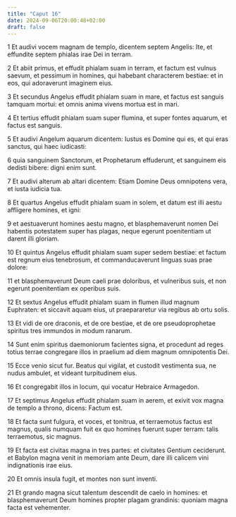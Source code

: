 ```yaml
---
title: "Caput 16"
date: 2024-09-06T20:00:48+02:00
draft: false
---
```



1 Et audivi vocem magnam de templo, dicentem septem Angelis: Ite, et effundite septem phialas irae Dei in terram.

2 Et abiit primus, et effudit phialam suam in terram, et factum est vulnus saevum, et pessimum in homines, qui habebant characterem bestiae: et in eos, qui adoraverunt imaginem eius.

3 Et secundus Angelus effudit phialam suam in mare, et factus est sanguis tamquam mortui: et omnis anima vivens mortua est in mari.

4 Et tertius effudit phialam suam super flumina, et super fontes aquarum, et factus est sanguis.

5 Et audivi Angelum aquarum dicentem: Iustus es Domine qui es, et qui eras sanctus, qui haec iudicasti:

6 quia sanguinem Sanctorum, et Prophetarum effuderunt, et sanguinem eis dedisti bibere: digni enim sunt.

7 Et audivi alterum ab altari dicentem: Etiam Domine Deus omnipotens vera, et iusta iudicia tua.

8 Et quartus Angelus effudit phialam suam in solem, et datum est illi aestu affligere homines, et igni:

9 et aestuaverunt homines aestu magno, et blasphemaverunt nomen Dei habentis potestatem super has plagas, neque egerunt poenitentiam ut darent illi gloriam.

10 Et quintus Angelus effudit phialam suam super sedem bestiae: et factum est regnum eius tenebrosum, et commanducaverunt linguas suas prae dolore:

11 et blasphemaverunt Deum caeli prae doloribus, et vulneribus suis, et non egerunt poenitentiam ex operibus suis.

12 Et sextus Angelus effudit phialam suam in flumen illud magnum Euphraten: et siccavit aquam eius, ut praepararetur via regibus ab ortu solis.

13 Et vidi de ore draconis, et de ore bestiae, et de ore pseudoprophetae spiritus tres immundos in modum ranarum.

14 Sunt enim spiritus daemoniorum facientes signa, et procedunt ad reges totius terrae congregare illos in praelium ad diem magnum omnipotentis Dei.

15 Ecce venio sicut fur. Beatus qui vigilat, et custodit vestimenta sua, ne nudus ambulet, et videant turpitudinem eius.

16 Et congregabit illos in locum, qui vocatur Hebraice Armagedon.

17 Et septimus Angelus effudit phialam suam in aerem, et exivit vox magna de templo a throno, dicens: Factum est.

18 Et facta sunt fulgura, et voces, et tonitrua, et terraemotus factus est magnus, qualis numquam fuit ex quo homines fuerunt super terram: talis terraemotus, sic magnus.

19 Et facta est civitas magna in tres partes: et civitates Gentium ceciderunt. et Babylon magna venit in memoriam ante Deum, dare illi calicem vini indignationis irae eius.

20 Et omnis insula fugit, et montes non sunt inventi.

21 Et grando magna sicut talentum descendit de caelo in homines: et blasphemaverunt Deum homines propter plagam grandinis: quoniam magna facta est vehementer.

